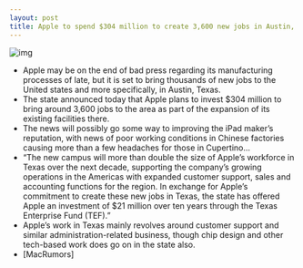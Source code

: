 ```yaml
---
layout: post
title: Apple to spend $304 million to create 3,600 new jobs in Austin, TX
---
```

![img](http://media.idownloadblog.com/wp-content/uploads/2012/03/Apple_logo_-_iPhone_event.jpeg)
* Apple may be on the end of bad press regarding its manufacturing processes of late, but it is set to bring thousands of new jobs to the United states and more specifically, in Austin, Texas.
* The state announced today that Apple plans to invest $304 million to bring around 3,600 jobs to the area as part of the expansion of its existing facilities there.
* The news will possibly go some way to improving the iPad maker’s reputation, with news of poor working conditions in Chinese factories causing more than a few headaches for those in Cupertino…
* “The new campus will more than double the size of Apple’s workforce in Texas over the next decade, supporting the company’s growing operations in the Americas with expanded customer support, sales and accounting functions for the region. In exchange for Apple’s commitment to create these new jobs in Texas, the state has offered Apple an investment of $21 million over ten years through the Texas Enterprise Fund (TEF).”
* Apple’s work in Texas mainly revolves around customer support and similar administration-related business, though chip design and other tech-based work does go on in the state also.
* [MacRumors]

